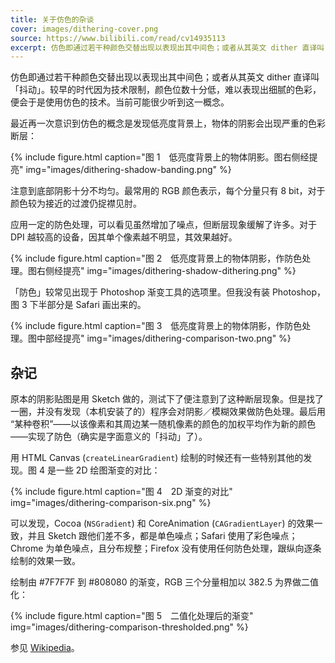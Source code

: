 ```yaml
---
title: 关于仿色的杂谈
cover: images/dithering-cover.png
source: https://www.bilibili.com/read/cv14935113
excerpt: 仿色即通过若干种颜色交替出现以表现出其中间色；或者从其英文 dither 直译叫「抖动」。绘制阴影贴图时发现了明显的色彩断层，于是尝试了一些防色处理。同时列举了一些 2D 绘图渐变的对比。
---
```


仿色即通过若干种颜色交替出现以表现出其中间色；或者从其英文 dither 直译叫「抖动」。较早的时代因为技术限制，颜色位数十分低，难以表现出细腻的色彩，便会于是使用仿色的技术。当前可能很少听到这一概念。

最近再一次意识到仿色的概念是发现低亮度背景上，物体的阴影会出现严重的色彩断层：

{%  include figure.html
    caption="图 1　低亮度背景上的物体阴影。图右侧经提亮"
    img="images/dithering-shadow-banding.png"  %}

注意到底部阴影十分不均匀。最常用的 RGB 颜色表示，每个分量只有 8 bit，对于颜色较为接近的过渡仍捉襟见肘。

应用一定的防色处理，可以看见虽然增加了噪点，但断层现象缓解了许多。对于 DPI 越较高的设备，因其单个像素越不明显，其效果越好。

{%  include figure.html
    caption="图 2　低亮度背景上的物体阴影，作防色处理。图右侧经提亮"
    img="images/dithering-shadow-dithering.png"  %}

「防色」较常见出现于 Photoshop 渐变工具的选项里。但我没有装 Photoshop，图 3 下半部分是 Safari 画出来的。 

{%  include figure.html
    caption="图 3　低亮度背景上的物体阴影，作防色处理。图中部经提亮"
    img="images/dithering-comparison-two.png"  %}

## 杂记

原本的阴影贴图是用 Sketch 做的，测试下了便注意到了这种断层现象。但是找了一圈，并没有发现（本机安装了的）程序会对阴影／模糊效果做防色处理。最后用 “某种卷积”——以该像素和其周边某一随机像素的颜色的加权平均作为新的颜色——实现了防色（确实是字面意义的「抖动」了）。

用 HTML Canvas (`createLinearGradient`) 绘制的时候还有一些特别其他的发现。图 4 是一些 2D 绘图渐变的对比：

{%  include figure.html
    caption="图 4　2D 渐变的对比"
    img="images/dithering-comparison-six.png"  %}

可以发现，Cocoa (`NSGradient`) 和 CoreAnimation (`CAGradientLayer`) 的效果一致，并且 Sketch 跟他们差不多，都是单色噪点；Safari 使用了彩色噪点；Chrome 为单色噪点，且分布规整；Firefox 没有使用任何防色处理，跟纵向逐条绘制的效果一致。

绘制由 #7F7F7F 到 #808080 的渐变，RGB 三个分量相加以 382.5 为界做二值化：

{%  include figure.html
    caption="图 5　二值化处理后的渐变"
    img="images/dithering-comparison-thresholded.png"   %}

参见 [Wikipedia](https://en.wikipedia.org/wiki/Dither)。
